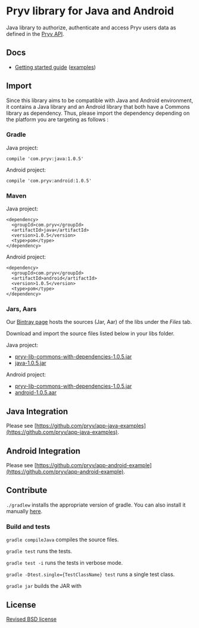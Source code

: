 # Pryv library for Java and Android

Java library to authorize, authenticate and access Pryv users data as defined in the [Pryv API](http://api.pryv.com/).

## Docs

- [Getting started guide](http://pryv.github.io/getting-started/java/) ([examples](http://pryv.github.io/getting-started/java#Examples))

## Import

Since this library aims to be compatible with Java and Android environment, it contains a Java library and an Android library that both have a Commons library as dependency. Thus, please import the dependency depending on the platform you are targeting as follows :

### Gradle

Java project:
```
compile 'com.pryv:java:1.0.5'
```

Android project:
```
compile 'com.pryv:android:1.0.5'
```

### Maven

Java project:
```
<dependency>
  <groupId>com.pryv</groupId>
  <artifactId>java</artifactId>
  <version>1.0.5</version>
  <type>pom</type>
</dependency>
```

Android project:
```
<dependency>
  <groupId>com.pryv</groupId>
  <artifactId>android</artifactId>
  <version>1.0.5</version>
  <type>pom</type>
</dependency>
```

### Jars, Aars

Our [Bintray page](https://bintray.com/techpryv/maven/pryv-lib) hosts the sources (Jar, Aar) of the libs under the *Files* tab.

Download and import the source files listed below in your libs folder.

Java project:
  * [pryv-lib-commons-with-dependencies-1.0.5.jar](https://bintray.com/techpryv/maven/download_file?file_path=com%2Fpryv%2Fcommons%2F1.0.5%2Fpryv-lib-commons-with-dependencies-1.0.5.jar)
  * [java-1.0.5.jar](https://bintray.com/techpryv/maven/download_file?file_path=com%2Fpryv%2Fjava%2F1.0.5%2Fjava-1.0.5.jar)

Android project:
  * [pryv-lib-commons-with-dependencies-1.0.5.jar](https://bintray.com/techpryv/maven/download_file?file_path=com%2Fpryv%2Fcommons%2F1.0.5%2Fpryv-lib-commons-with-dependencies-1.0.5.jar)
  * [android-1.0.5.aar](https://bintray.com/techpryv/maven/download_file?file_path=com%2Fpryv%2Fandroid%2F1.0.5%2Fandroid-1.0.5.aar)

## Java Integration
Please see [https://github.com/pryv/app-java-examples](https://github.com/pryv/app-java-examples).

## Android Integration

Please see [https://github.com/pryv/app-android-example](https://github.com/pryv/app-android-example).

## Contribute

`./gradlew` installs the appropriate version of gradle. You can also install it manually [here](https://docs.gradle.org/current/userguide/installation.html).

### Build and tests

`gradle compileJava` compiles the source files.

`gradle test` runs the tests.

`gradle test -i` runs the tests in verbose mode.

`gradle -Dtest.single={TestClassName} test` runs a single test class.

`gradle jar` builds the JAR with

## License

[Revised BSD license](https://github.com/pryv/documents/blob/master/license-bsd-revised.md)
